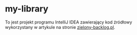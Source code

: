 # my-library

To jest projekt programu IntelliJ IDEA zawierający kod źródłowy wykorzystany w artykule na stronie [zielony-backlog.pl](). 
